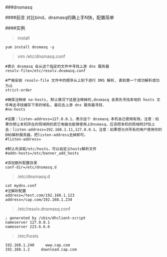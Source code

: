 ###dnsmasq

####前言
对比bind，dnsmasq的确上手N快，配置简单


####实例

>install

	yum install dnsmasq -y 

>vim /etc/dnsmasq.conf

	#表示 dnsmasq 会从这个指定的文件中寻找上游 dns 服务器
	resolv-file=/etc/resolv.dnsmasq.conf

	#严格安装 resolv-file 文件中的顺序从上到下进行 DNS 解析, 直到第一个成功解析成功为止
	strict-order

	#确保注释掉 no-hosts, 默认情况下这是注释掉的,dnsmasq 会首先寻找本地的 hosts 文件再去寻找缓存下来的域名, 最后去上游 dns 服务器寻找.
	#no-hosts
		
	#设置：listen-address=127.0.0.1，表示这个 dnsmasq 本机自己使用有效。注意：如果你想让本机所在的局域网的其它电脑也能够使用上Dnsmasq，应该把本机的局域网IP加上去：listen-address=192.168.1.11,127.0.0.1。注意：如果想允许所有的用户使用你的DNS解析服务器，把listen-address去掉即可。
	#listen-address=

	#默认先读取/etc/hosts，可以自定义hosts解析文件
	#addn-hosts=/etc/banner_add_hosts

	#添加额外配置目录
	conf-dir=/etc/dnsmasq.d

>/etc/dnsmasq.d

	cat mydns.conf
	#泛解析配置
	address=/test.com/192.168.1.123
	address=/cap.com/192.168.1.234

>/etc/resolv.dnsmasq.conf

	; generated by /sbin/dhclient-script
	nameserver 127.0.0.1
	nameserver 223.6.6.6

>/etc/hosts

	192.168.1.240	  www.cap.com
	192.168.1.2		download.cap.com


